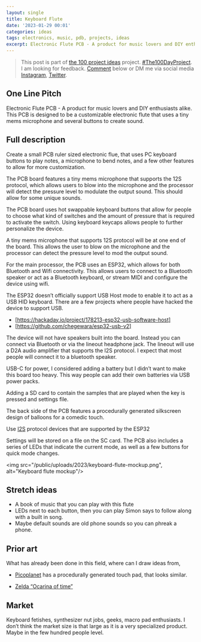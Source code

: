 ```yaml
---
layout: single
title: Keyboard Flute
date: '2023-01-29 00:01'
categories: ideas
tags: electronics, music, pdb, projects, ideas
excerpt: Electronic Flute PCB - A product for music lovers and DIY enthusiasts alike. This PCB is designed to be a customizable electronic flute that uses a tiny mems microphone and several buttons to create sound
---
```


> This post is part of [the 100 project ideas](https://blog.abluestar.com/projects/2023-100-ideas/) project. [#The100DayProject](https://www.the100dayproject.org/). I am looking for feedback. <a href='#utterances-comments'>Comment</a> below or DM me via social media <a href="https://instagram.com/funvill" rel="nofollow noopener noreferrer"><i class="fab fa-fw fa-instagram" aria-hidden="true"></i><span class="label">Instagram</span></a>, <a href="https://twitter.com/funvill" rel="nofollow noopener noreferrer"><i class="fab fa-fw fa-twitter" aria-hidden="true"></i><span class="label">Twitter</span></a>.

## One Line Pitch

Electronic Flute PCB - A product for music lovers and DIY enthusiasts alike. This PCB is designed to be a customizable electronic flute that uses a tiny mems microphone and several buttons to create sound.

## Full description

Create a small PCB ruler sized electronic flue, that uses PC keyboard buttons to play notes, a microphone to bend notes, and a few other features to allow for more customization.

The PCB board features a tiny mems microphone that supports the 12S protocol, which allows users to blow into the microphone and the processor will detect the pressure level to modulate the output sound. This should allow for some unique sounds.

The PCB board uses hot swappable keyboard buttons that allow for people to choose what kind of switches and the amount of pressure that is required to activate the switch. Using keyboard keycaps allows people to further personalize the device.

A tiny mems microphone that supports 12S protocol will be at one end of the board. This allows the user to blow on the microphone and the processor can detect the pressure level to mod the output sound.

For the main processor, the PCB uses an ESP32, which allows for both Bluetooth and Wifi connectivity. This allows users to connect to a Bluetooth speaker or act as a Bluetooth keyboard, or stream MIDI and configure the device using wifi.

The ESP32 doesn’t officially support USB Host mode to enable it to act as a USB HID keyboard. There are a few projects where people have hacked the device to support USB.

- [https://hackaday.io/project/178213-esp32-usb-software-host]
- [https://github.com/chegewara/esp32-usb-v2]

The device will not have speakers built into the board. Instead you can connect via Bluetooth or via the lineout headphone jack. The lineout will use a D2A audio amplifier that supports the I2S protocol. I expect that most people will connect it to a bluetooth speaker.

USB-C for power, I considered adding a battery but I didn’t want to make this board too heavy. This way people can add their own batteries via USB power packs.

Adding a SD card to contain the samples that are played when the key is pressed and settings file.

The back side of the PCB features a procedurally generated silkscreen design of balloons for a comedic touch.

Use [I2S](https://en.wikipedia.org/wiki/I%C2%B2S) protocol devices that are supported by the ESP32

Settings will be stored on a file on the SC card. The PCB also includes a series of LEDs that indicate the current mode, as well as a few buttons for quick mode changes.

<img src="/public/uploads/2023/keyboard-flute-mockup.png", alt="Keyboard flute mockup"/>

## Stretch ideas

- A book of music that you can play with this flute
- LEDs next to each button, then you can play Simon says to follow along with a built in song.
- Maybe default sounds are old phone sounds so you can phreak a phone.

## Prior art

What has already been done in this field, where can I draw ideas from,

- [Picoplanet](https://www.tindie.com/products/bleeptrack/picoplanet/) has a procedurally generated touch pad, that looks similar.

- [Zelda “Ocarina of time”](https://www.youtube.com/watch?v=w84tT7SJ3PY )

## Market

Keyboard fetishes, synthesizer nut jobs, geeks, macro pad enthusiasts. 
I don’t think the market size is that large as it is a very specialized product. Maybe in the few hundred people level.
